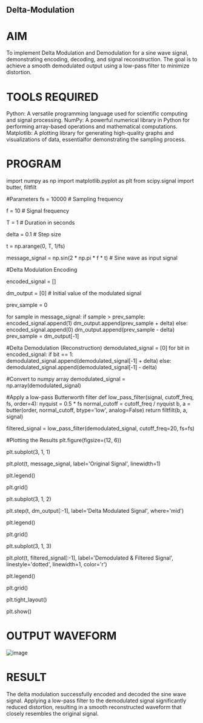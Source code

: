 ## Delta-Modulation
# AIM
To implement Delta Modulation and Demodulation for a sine wave signal, demonstrating encoding, decoding, and signal reconstruction. The goal is to achieve a smooth demodulated output using a low-pass filter to minimize distortion.

# TOOLS REQUIRED
Python: A versatile programming language used for scientific computing and signal processing. NumPy: A powerful numerical library in Python for performing array-based operations and mathematical computations. Matplotlib: A plotting library for generating high-quality graphs and visualizations of data, essentialfor demonstrating the sampling process.

# PROGRAM
import numpy as np import matplotlib.pyplot as plt from scipy.signal import butter, filtfilt

#Parameters fs = 10000 # Sampling frequency

f = 10 # Signal frequency

T = 1 # Duration in seconds

delta = 0.1 # Step size

t = np.arange(0, T, 1/fs)

message_signal = np.sin(2 * np.pi * f * t) # Sine wave as input signal

#Delta Modulation Encoding

encoded_signal = []

dm_output = [0] # Initial value of the modulated signal

prev_sample = 0

for sample in message_signal: if sample > prev_sample: encoded_signal.append(1) dm_output.append(prev_sample + delta) else: encoded_signal.append(0) dm_output.append(prev_sample - delta) prev_sample = dm_output[-1]

#Delta Demodulation (Reconstruction) demodulated_signal = [0] for bit in encoded_signal: if bit == 1: demodulated_signal.append(demodulated_signal[-1] + delta) else: demodulated_signal.append(demodulated_signal[-1] - delta)

#Convert to numpy array demodulated_signal = np.array(demodulated_signal)

#Apply a low-pass Butterworth filter def low_pass_filter(signal, cutoff_freq, fs, order=4): nyquist = 0.5 * fs normal_cutoff = cutoff_freq / nyquist b, a = butter(order, normal_cutoff, btype='low', analog=False) return filtfilt(b, a, signal)

filtered_signal = low_pass_filter(demodulated_signal, cutoff_freq=20, fs=fs)

#Plotting the Results plt.figure(figsize=(12, 6))

plt.subplot(3, 1, 1)

plt.plot(t, message_signal, label='Original Signal', linewidth=1)

plt.legend()

plt.grid()

plt.subplot(3, 1, 2)

plt.step(t, dm_output[:-1], label='Delta Modulated Signal', where='mid')

plt.legend()

plt.grid()

plt.subplot(3, 1, 3)

plt.plot(t, filtered_signal[:-1], label='Demodulated & Filtered Signal', linestyle='dotted', linewidth=1, color='r')

plt.legend()

plt.grid()

plt.tight_layout()

plt.show()

# OUTPUT WAVEFORM
![image](https://github.com/user-attachments/assets/aee856c0-ac67-47cf-9c48-42a766893429)



# RESULT
The delta modulation successfully encoded and decoded the sine wave signal. Applying a low-pass filter to the demodulated signal significantly reduced distortion, resulting in a smooth reconstructed waveform that closely resembles the original signal.
